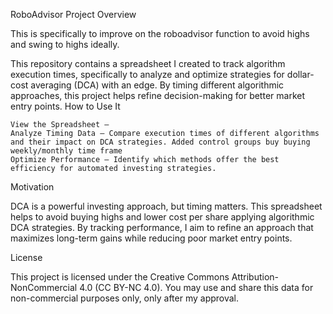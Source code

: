 RoboAdvisor
Project Overview

This is specifically to improve on the roboadvisor function to avoid highs and swing to highs ideally.

This repository contains a spreadsheet I created to track algorithm execution times, specifically to analyze and optimize strategies for dollar-cost averaging (DCA) with an edge. By timing different algorithmic approaches, this project helps refine decision-making for better market entry points.
How to Use It

    View the Spreadsheet – 
    Analyze Timing Data – Compare execution times of different algorithms and their impact on DCA strategies. Added control groups buy buying weekly/monthly time frame
    Optimize Performance – Identify which methods offer the best efficiency for automated investing strategies.

Motivation

DCA is a powerful investing approach, but timing matters. This spreadsheet helps to avoid buying highs and lower cost per share applying algorithmic DCA strategies. By tracking performance, I aim to refine an approach that maximizes long-term gains while reducing poor market entry points.

License

This project is licensed under the Creative Commons Attribution-NonCommercial 4.0 (CC BY-NC 4.0). You may use and share this data for non-commercial purposes only, only after my approval.

